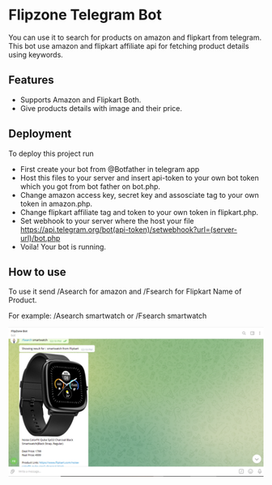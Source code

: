 # Flipzone Telegram Bot

You can use it to search for products on amazon and flipkart from telegram.
This bot use amazon and flipkart affiliate api for fetching product details using keywords.

## Features

- Supports Amazon and Flipkart Both.
- Give products details with image and their price.

  
## Deployment

To deploy this project run

- First create your bot from @Botfather in telegram app
- Host this files to your server and insert api-token to your own bot token which you got from bot father on bot.php.
- Change amazon access key, secret key and assosciate tag to your own token in amazon.php. 
- Change flipkart affiliate tag and token to your own token in flipkart.php. 
- Set webhook to your server where the host your file https://api.telegram.org/bot(api-token)/setwebhook?url=(server-url)/bot.php
- Voila! Your bot is running.

## How to use
To use it send /Asearch for amazon and /Fsearch for Flipkart Name of Product. 

For example: /Asearch smartwatch or /Fsearch smartwatch

![screenshot](test.png)
